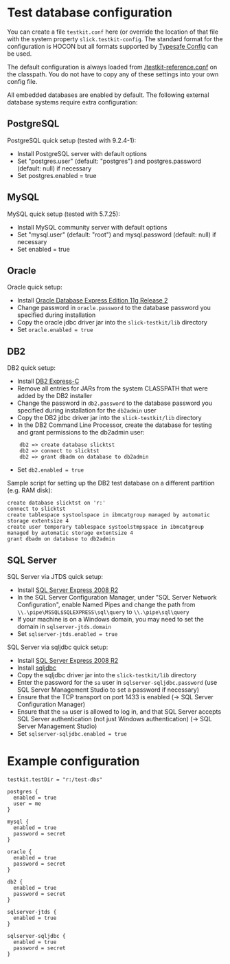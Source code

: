 Test database configuration
===========================

You can create a file `testkit.conf` here (or override the location of that file with the system
property `slick.testkit-config`. The standard format for the configuration is HOCON but all formats
supported by [Typesafe Config](https://github.com/typesafehub/config) can be used.

The default configuration is always loaded from
[/testkit-reference.conf](../slick-testkit/src/main/resources/testkit-reference.conf) on the
classpath. You do not have to copy any of these settings into your own config file.

All embedded databases are enabled by default. The following external database systems require
extra configuration:

PostgreSQL
----------

PostgreSQL quick setup (tested with 9.2.4-1):
- Install PostgreSQL server with default options
- Set "postgres.user" (default: "postgres") and postgres.password (default: null) if necessary
- Set postgres.enabled = true

MySQL
-----

MySQL quick setup (tested with 5.7.25):
- Install MySQL community server with default options
- Set "mysql.user" (default: "root") and mysql.password (default: null) if necessary
- Set enabled = true

Oracle
------

Oracle quick setup:
- Install [Oracle Database Express Edition 11g Release 2](http://www.oracle.com/technetwork/products/express-edition/downloads/)
- Change password in `oracle.password` to the database password you specified during installation
- Copy the oracle jdbc driver jar into the `slick-testkit/lib` directory
- Set `oracle.enabled = true`

DB2
---

DB2 quick setup:
- Install [DB2 Express-C](http://www.ibm.com/software/data/db2/express/download.html)
- Remove all entries for JARs from the system CLASSPATH that were added by the DB2 installer
- Change the password in `db2.password` to the database password you specified during
  installation for the `db2admin` user
- Copy the DB2 jdbc driver jar into the `slick-testkit/lib` directory
- In the DB2 Command Line Processor, create the database for testing and
  grant permissions to the db2admin user:

```
    db2 => create database slicktst
    db2 => connect to slicktst
    db2 => grant dbadm on database to db2admin
```

- Set `db2.enabled = true`

Sample script for setting up the DB2 test database on a different partition (e.g. RAM disk):

    create database slicktst on 'r:'
    connect to slicktst
    create tablespace systoolspace in ibmcatgroup managed by automatic storage extentsize 4
    create user temporary tablespace systoolstmpspace in ibmcatgroup managed by automatic storage extentsize 4
    grant dbadm on database to db2admin

SQL Server
----------

SQL Server via JTDS quick setup:
- Install [SQL Server Express 2008 R2](http://www.microsoft.com/en-us/download/details.aspx?id=30438)
- In the SQL Server Configuration Manager, under "SQL Server Network Configuration", enable
  Named Pipes and change the path from `\\.\pipe\MSSQL$SQLEXPRESS\sql\query` to `\\.\pipe\sql\query`
- If your machine is on a Windows domain, you may need to set the domain in `sqlserver-jtds.domain`
- Set `sqlserver-jtds.enabled = true`

SQL Server via sqljdbc quick setup:
- Install [SQL Server Express 2008 R2](http://www.microsoft.com/express/Database/InstallOptions.aspx)
- Install [sqljdbc](http://www.microsoft.com/en-us/download/details.aspx?id=11774)
- Copy the sqljdbc driver jar into the `slick-testkit/lib` directory
- Enter the password for the `sa` user in `sqlserver-sqljdbc.password`
  (use SQL Server Management Studio to set a password if necessary)
- Ensure that the TCP transport on port 1433 is enabled (-> SQL Server Configuration Manager)
- Ensure that the `sa` user is allowed to log in, and that SQL Server accepts
  SQL Server authentication (not just Windows authentication) (-> SQL Server Management Studio)
- Set `sqlserver-sqljdbc.enabled = true`

Example configuration
=====================

    testkit.testDir = "r:/test-dbs"

    postgres {
      enabled = true
      user = me
    }

    mysql {
      enabled = true
      password = secret
    }

    oracle {
      enabled = true
      password = secret
    }

    db2 {
      enabled = true
      password = secret
    }

    sqlserver-jtds {
      enabled = true
    }

    sqlserver-sqljdbc {
      enabled = true
      password = secret
    }
